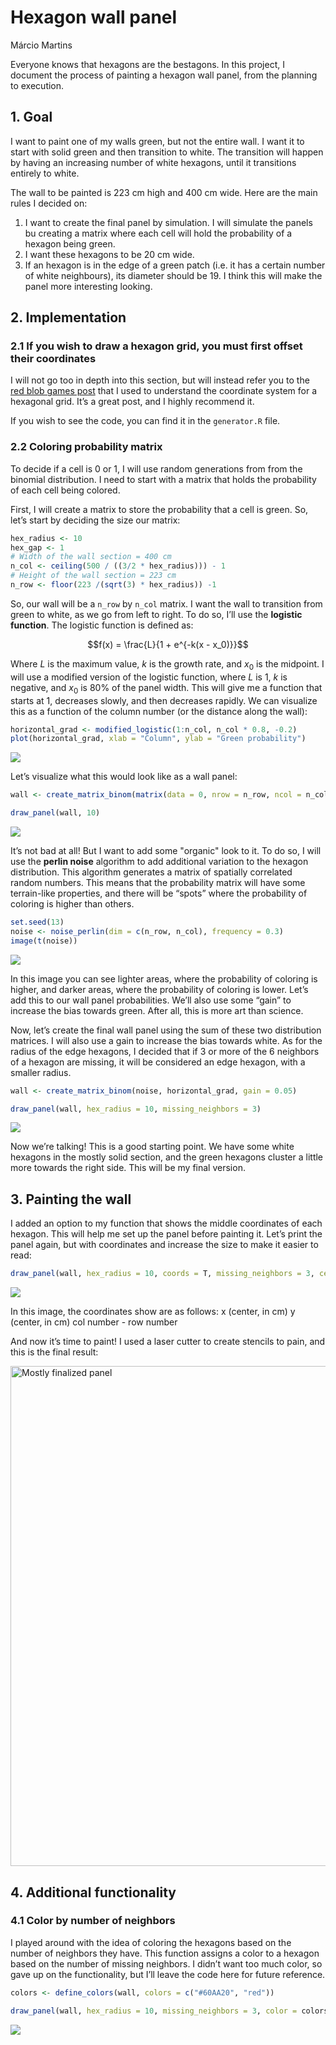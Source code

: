 # Hexagon wall panel
Márcio Martins


Everyone knows that hexagons are the bestagons. In this project, I document the process of painting a hexagon wall
panel, from the planning to execution.

## 1. Goal

I want to paint one of my walls green, but not the entire wall. I want
it to start with solid green and then transition to white. The
transition will happen by having an increasing number of white hexagons, until
it transitions entirely to white.

The wall to be painted is 223 cm high and 400 cm wide. Here are the main
rules I decided on:

1.  I want to create the final panel by simulation. I will simulate the panels bu creating a matrix where each
    cell will hold the probability of a hexagon being green.
2.  I want these hexagons to be 20 cm wide.
3.  If an hexagon is in the edge of a green patch (i.e. it has a certain number of white neighbours), its diameter should be 19.
    I think this will make the panel more interesting looking.

## 2. Implementation

### 2.1 If you wish to draw a hexagon grid, you must first offset their coordinates

I will not go too in depth into this section, but will instead refer you
to the [red blob games
post](https://www.redblobgames.com/grids/hexagons/) that I used to understand
the coordinate system for a hexagonal grid. It’s a great post, and I highly recommend it.

If you wish to see the code, you can find it in the `generator.R` file.

### 2.2 Coloring probability matrix

To decide if a cell is 0 or 1, I will use random generations from from
the binomial distribution. I need to start with a matrix that holds the
probability of each cell being colored.

First, I will create a matrix to store the probability that a cell is
green. So, let’s start by deciding the size our matrix:

``` r
hex_radius <- 10
hex_gap <- 1
# Width of the wall section = 400 cm
n_col <- ceiling(500 / ((3/2 * hex_radius))) - 1
# Height of the wall section = 223 cm
n_row <- floor(223 /(sqrt(3) * hex_radius)) -1
```

So, our wall will be a `n_row` by `n_col` matrix. I want the wall to
transition from green to white, as we go from left to right. To do so,
I’ll use the **logistic function**. The logistic function is defined as:

$$f(x) = \frac{L}{1 + e^{-k(x - x_0)}}$$

Where $L$ is the maximum value, $k$ is the growth rate, and $x_0$ is the
midpoint. I will use a modified version of the logistic function, where
$L$ is 1, $k$ is negative, and $x_0$ is 80% of the panel width. This
will give me a function that starts at 1, decreases slowly, and then
decreases rapidly. We can visualize this as a function of the column
number (or the distance along the wall):

``` r
horizontal_grad <- modified_logistic(1:n_col, n_col * 0.8, -0.2)
plot(horizontal_grad, xlab = "Column", ylab = "Green probability")
```

![](README_files/figure-commonmark/unnamed-chunk-2-1.png)

Let’s visualize what this would look like as a wall panel:

``` r
wall <- create_matrix_binom(matrix(data = 0, nrow = n_row, ncol = n_col), horizontal_grad, gain = 0.2)

draw_panel(wall, 10)
```

![](README_files/figure-commonmark/unnamed-chunk-3-1.png)

It’s not bad at all! But I want to add some "organic" look to it. To do so,
I will use the **perlin noise** algorithm to add additional variation to the hexagon distribution. 
This algorithm generates a matrix of spatially correlated
random numbers. This means that the probability matrix will have some
terrain-like properties, and there will be “spots” where the probability
of coloring is higher than others.

``` r
set.seed(13)
noise <- noise_perlin(dim = c(n_row, n_col), frequency = 0.3)
image(t(noise))
```

![](README_files/figure-commonmark/unnamed-chunk-4-1.png)

In this image you can see lighter areas, where the probability of
coloring is higher, and darker areas, where the probability of coloring
is lower. Let’s add this to our wall panel probabilities. We’ll also use
some “gain” to increase the bias towards green. After all, this is more
art than science.

Now, let’s create the final wall panel using the sum of these two
distribution matrices. I will also use a gain to increase the bias
towards white. As for the radius of the edge hexagons, I decided that if
3 or more of the 6 neighbors of a hexagon are missing, it will be
considered an edge hexagon, with a smaller radius.

``` r
wall <- create_matrix_binom(noise, horizontal_grad, gain = 0.05)

draw_panel(wall, hex_radius = 10, missing_neighbors = 3)
```

![](README_files/figure-commonmark/unnamed-chunk-5-1.png)

Now we’re talking! This is a good starting point. We have some white
hexagons in the mostly solid section, and the green hexagons cluster a
little more towards the right side. This will be my final version.

## 3. Painting the wall

I added an option to my function that shows the middle coordinates of
each hexagon. This will help me set up the panel before painting it.
Let’s print the panel again, but with coordinates and increase the size
to make it easier to read:

``` r
draw_panel(wall, hex_radius = 10, coords = T, missing_neighbors = 3, cex = 0.8)
```

![](README_files/figure-commonmark/unnamed-chunk-6-1.png)

In this image, the coordinates show are as follows: x (center, in cm) y
(center, in cm) col number - row number

And now it’s time to paint! I used a laser cutter to create stencils to
pain, and this is the final result:

<img src="README_files/final-panel.jpg" width="800"
alt="Mostly finalized panel" />

## 4. Additional functionality

### 4.1 Color by number of neighbors

I played around with the idea of coloring the hexagons based on the
number of neighbors they have. This function assigns a color to a
hexagon based on the number of missing neighbors. I didn’t want too much
color, so gave up on the functionality, but I’ll leave the code here for
future reference.

``` r
colors <- define_colors(wall, colors = c("#60AA20", "red"))

draw_panel(wall, hex_radius = 10, missing_neighbors = 3, color = colors)
```

![](README_files/figure-commonmark/unnamed-chunk-7-1.png)
